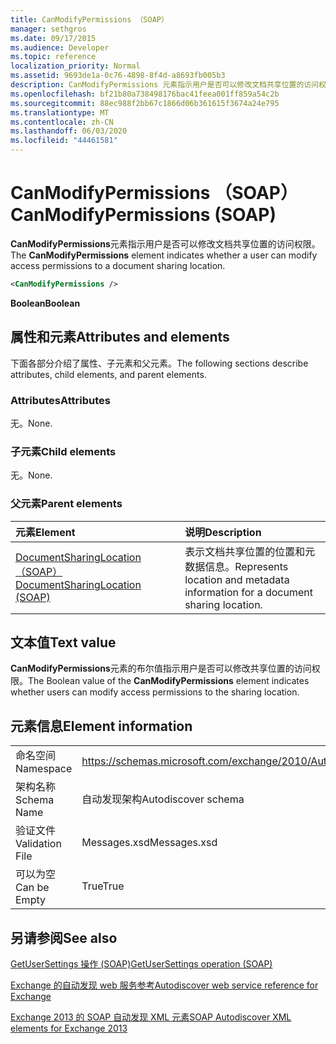```yaml
---
title: CanModifyPermissions （SOAP）
manager: sethgros
ms.date: 09/17/2015
ms.audience: Developer
ms.topic: reference
localization_priority: Normal
ms.assetid: 9693de1a-0c76-4898-8f4d-a8693fb005b3
description: CanModifyPermissions 元素指示用户是否可以修改文档共享位置的访问权限。
ms.openlocfilehash: bf21b80a738498176bac41feea001ff859a54c2b
ms.sourcegitcommit: 88ec988f2bb67c1866d06b361615f3674a24e795
ms.translationtype: MT
ms.contentlocale: zh-CN
ms.lasthandoff: 06/03/2020
ms.locfileid: "44461581"
---
```

# <a name="canmodifypermissions-soap"></a><span data-ttu-id="412c7-103">CanModifyPermissions （SOAP）</span><span class="sxs-lookup"><span data-stu-id="412c7-103">CanModifyPermissions (SOAP)</span></span>

<span data-ttu-id="412c7-104">**CanModifyPermissions**元素指示用户是否可以修改文档共享位置的访问权限。</span><span class="sxs-lookup"><span data-stu-id="412c7-104">The **CanModifyPermissions** element indicates whether a user can modify access permissions to a document sharing location.</span></span> 
  
```XML
<CanModifyPermissions /> 
```

 <span data-ttu-id="412c7-105">**Boolean**</span><span class="sxs-lookup"><span data-stu-id="412c7-105">**Boolean**</span></span>
## <a name="attributes-and-elements"></a><span data-ttu-id="412c7-106">属性和元素</span><span class="sxs-lookup"><span data-stu-id="412c7-106">Attributes and elements</span></span>

<span data-ttu-id="412c7-107">下面各部分介绍了属性、子元素和父元素。</span><span class="sxs-lookup"><span data-stu-id="412c7-107">The following sections describe attributes, child elements, and parent elements.</span></span>
  
### <a name="attributes"></a><span data-ttu-id="412c7-108">Attributes</span><span class="sxs-lookup"><span data-stu-id="412c7-108">Attributes</span></span>

<span data-ttu-id="412c7-109">无。</span><span class="sxs-lookup"><span data-stu-id="412c7-109">None.</span></span>
  
### <a name="child-elements"></a><span data-ttu-id="412c7-110">子元素</span><span class="sxs-lookup"><span data-stu-id="412c7-110">Child elements</span></span>

<span data-ttu-id="412c7-111">无。</span><span class="sxs-lookup"><span data-stu-id="412c7-111">None.</span></span>
  
### <a name="parent-elements"></a><span data-ttu-id="412c7-112">父元素</span><span class="sxs-lookup"><span data-stu-id="412c7-112">Parent elements</span></span>

|<span data-ttu-id="412c7-113">**元素**</span><span class="sxs-lookup"><span data-stu-id="412c7-113">**Element**</span></span>|<span data-ttu-id="412c7-114">**说明**</span><span class="sxs-lookup"><span data-stu-id="412c7-114">**Description**</span></span>|
|:-----|:-----|
|[<span data-ttu-id="412c7-115">DocumentSharingLocation （SOAP）</span><span class="sxs-lookup"><span data-stu-id="412c7-115">DocumentSharingLocation (SOAP)</span></span>](documentsharinglocation-soap.md) <br/> |<span data-ttu-id="412c7-116">表示文档共享位置的位置和元数据信息。</span><span class="sxs-lookup"><span data-stu-id="412c7-116">Represents location and metadata information for a document sharing location.</span></span>  <br/> |
   
## <a name="text-value"></a><span data-ttu-id="412c7-117">文本值</span><span class="sxs-lookup"><span data-stu-id="412c7-117">Text value</span></span>

<span data-ttu-id="412c7-118">**CanModifyPermissions**元素的布尔值指示用户是否可以修改共享位置的访问权限。</span><span class="sxs-lookup"><span data-stu-id="412c7-118">The Boolean value of the **CanModifyPermissions** element indicates whether users can modify access permissions to the sharing location.</span></span> 
  
## <a name="element-information"></a><span data-ttu-id="412c7-119">元素信息</span><span class="sxs-lookup"><span data-stu-id="412c7-119">Element information</span></span>

|||
|:-----|:-----|
|<span data-ttu-id="412c7-120">命名空间</span><span class="sxs-lookup"><span data-stu-id="412c7-120">Namespace</span></span>  <br/> |https://schemas.microsoft.com/exchange/2010/Autodiscover  <br/> |
|<span data-ttu-id="412c7-121">架构名称</span><span class="sxs-lookup"><span data-stu-id="412c7-121">Schema Name</span></span>  <br/> |<span data-ttu-id="412c7-122">自动发现架构</span><span class="sxs-lookup"><span data-stu-id="412c7-122">Autodiscover schema</span></span>  <br/> |
|<span data-ttu-id="412c7-123">验证文件</span><span class="sxs-lookup"><span data-stu-id="412c7-123">Validation File</span></span>  <br/> |<span data-ttu-id="412c7-124">Messages.xsd</span><span class="sxs-lookup"><span data-stu-id="412c7-124">Messages.xsd</span></span>  <br/> |
|<span data-ttu-id="412c7-125">可以为空</span><span class="sxs-lookup"><span data-stu-id="412c7-125">Can be Empty</span></span>  <br/> |<span data-ttu-id="412c7-126">True</span><span class="sxs-lookup"><span data-stu-id="412c7-126">True</span></span>  <br/> |
   
## <a name="see-also"></a><span data-ttu-id="412c7-127">另请参阅</span><span class="sxs-lookup"><span data-stu-id="412c7-127">See also</span></span>



[<span data-ttu-id="412c7-128">GetUserSettings 操作 (SOAP)</span><span class="sxs-lookup"><span data-stu-id="412c7-128">GetUserSettings operation (SOAP)</span></span>](getusersettings-operation-soap.md)


[<span data-ttu-id="412c7-129">Exchange 的自动发现 web 服务参考</span><span class="sxs-lookup"><span data-stu-id="412c7-129">Autodiscover web service reference for Exchange</span></span>](autodiscover-web-service-reference-for-exchange.md)
  
[<span data-ttu-id="412c7-130">Exchange 2013 的 SOAP 自动发现 XML 元素</span><span class="sxs-lookup"><span data-stu-id="412c7-130">SOAP Autodiscover XML elements for Exchange 2013</span></span>](soap-autodiscover-xml-elements-for-exchange-2013.md)

